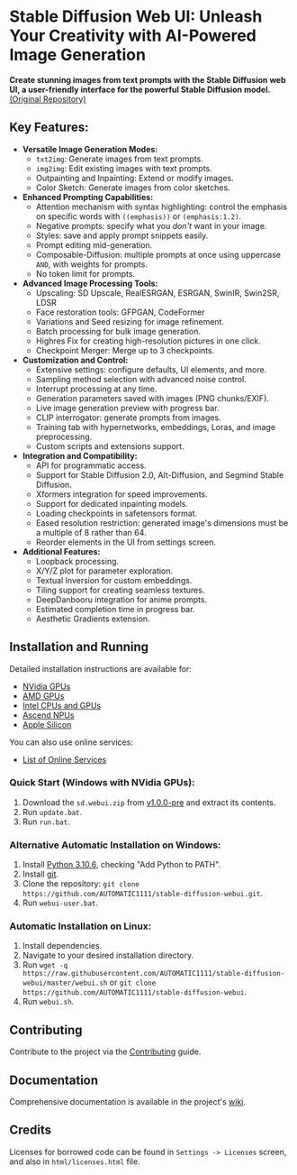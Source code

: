 # Stable Diffusion Web UI: Unleash Your Creativity with AI-Powered Image Generation

**Create stunning images from text prompts with the Stable Diffusion web UI, a user-friendly interface for the powerful Stable Diffusion model.** [(Original Repository)](https://github.com/AUTOMATIC1111/stable-diffusion-webui)

## Key Features:

*   **Versatile Image Generation Modes:**
    *   `txt2img`: Generate images from text prompts.
    *   `img2img`: Edit existing images with text prompts.
    *   Outpainting and Inpainting: Extend or modify images.
    *   Color Sketch: Generate images from color sketches.
*   **Enhanced Prompting Capabilities:**
    *   Attention mechanism with syntax highlighting: control the emphasis on specific words with `((emphasis))` or `(emphasis:1.2)`.
    *   Negative prompts: specify what you *don't* want in your image.
    *   Styles: save and apply prompt snippets easily.
    *   Prompt editing mid-generation.
    *   Composable-Diffusion: multiple prompts at once using uppercase `AND`, with weights for prompts.
    *   No token limit for prompts.
*   **Advanced Image Processing Tools:**
    *   Upscaling: SD Upscale, RealESRGAN, ESRGAN, SwinIR, Swin2SR, LDSR
    *   Face restoration tools: GFPGAN, CodeFormer
    *   Variations and Seed resizing for image refinement.
    *   Batch processing for bulk image generation.
    *   Highres Fix for creating high-resolution pictures in one click.
    *   Checkpoint Merger: Merge up to 3 checkpoints.
*   **Customization and Control:**
    *   Extensive settings: configure defaults, UI elements, and more.
    *   Sampling method selection with advanced noise control.
    *   Interrupt processing at any time.
    *   Generation parameters saved with images (PNG chunks/EXIF).
    *   Live image generation preview with progress bar.
    *   CLIP interrogator: generate prompts from images.
    *   Training tab with hypernetworks, embeddings, Loras, and image preprocessing.
    *   Custom scripts and extensions support.
*   **Integration and Compatibility:**
    *   API for programmatic access.
    *   Support for Stable Diffusion 2.0, Alt-Diffusion, and Segmind Stable Diffusion.
    *   Xformers integration for speed improvements.
    *   Support for dedicated inpainting models.
    *   Loading checkpoints in safetensors format.
    *   Eased resolution restriction: generated image's dimensions must be a multiple of 8 rather than 64.
    *   Reorder elements in the UI from settings screen.
*   **Additional Features:**
    *   Loopback processing.
    *   X/Y/Z plot for parameter exploration.
    *   Textual Inversion for custom embeddings.
    *   Tiling support for creating seamless textures.
    *   DeepDanbooru integration for anime prompts.
    *   Estimated completion time in progress bar.
    *   Aesthetic Gradients extension.

## Installation and Running

Detailed installation instructions are available for:

*   [NVidia GPUs](https://github.com/AUTOMATIC1111/stable-diffusion-webui/wiki/Install-and-Run-on-NVidia-GPUs)
*   [AMD GPUs](https://github.com/AUTOMATIC1111/stable-diffusion-webui/wiki/Install-and-Run-on-AMD-GPUs)
*   [Intel CPUs and GPUs](https://github.com/openvinotoolkit/stable-diffusion-webui/wiki/Installation-on-Intel-Silicon)
*   [Ascend NPUs](https://github.com/wangshuai09/stable-diffusion-webui/wiki/Install-and-run-on-Ascend-NPUs)
*   [Apple Silicon](https://github.com/AUTOMATIC1111/stable-diffusion-webui/wiki/Installation-on-Apple-Silicon)

You can also use online services:

*   [List of Online Services](https://github.com/AUTOMATIC1111/stable-diffusion-webui/wiki/Online-Services)

### Quick Start (Windows with NVidia GPUs):

1.  Download the `sd.webui.zip` from [v1.0.0-pre](https://github.com/AUTOMATIC1111/stable-diffusion-webui/releases/tag/v1.0.0-pre) and extract its contents.
2.  Run `update.bat`.
3.  Run `run.bat`.

### Alternative Automatic Installation on Windows:

1.  Install [Python 3.10.6](https://www.python.org/downloads/release/python-3106/), checking "Add Python to PATH".
2.  Install [git](https://git-scm.com/download/win).
3.  Clone the repository: `git clone https://github.com/AUTOMATIC1111/stable-diffusion-webui.git`.
4.  Run `webui-user.bat`.

### Automatic Installation on Linux:

1.  Install dependencies.
2.  Navigate to your desired installation directory.
3.  Run `wget -q https://raw.githubusercontent.com/AUTOMATIC1111/stable-diffusion-webui/master/webui.sh` or `git clone https://github.com/AUTOMATIC1111/stable-diffusion-webui`.
4.  Run `webui.sh`.

## Contributing

Contribute to the project via the [Contributing](https://github.com/AUTOMATIC1111/stable-diffusion-webui/wiki/Contributing) guide.

## Documentation

Comprehensive documentation is available in the project's [wiki](https://github.com/AUTOMATIC1111/stable-diffusion-webui/wiki).

## Credits

Licenses for borrowed code can be found in `Settings -> Licenses` screen, and also in `html/licenses.html` file.